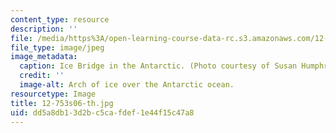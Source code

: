 ```yaml
---
content_type: resource
description: ''
file: /media/https%3A/open-learning-course-data-rc.s3.amazonaws.com/12-753-geodynamics-seminar-spring-2006/dd5a8db13d2bc5cafdef1e44f15c47a8_12-753s06-th.jpg
file_type: image/jpeg
image_metadata:
  caption: Ice Bridge in the Antarctic. (Photo courtesy of Susan Humphris, WHOI.)
  credit: ''
  image-alt: Arch of ice over the Antarctic ocean.
resourcetype: Image
title: 12-753s06-th.jpg
uid: dd5a8db1-3d2b-c5ca-fdef-1e44f15c47a8
---
```

